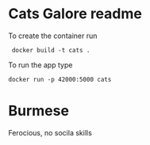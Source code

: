 # Cats Galore readme

To create the container run 

     docker build -t cats .

To run the app type

    docker run -p 42000:5000 cats

# Burmese

Ferocious, no socila skills